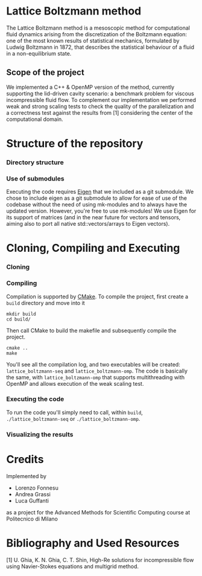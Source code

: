 # Lattice Boltzmann method
The Lattice Boltzmann method is a mesoscopic method for computational fluid dynamics arising from the discretization of the Boltzmann equation: one of the most known results of statistical mechanics, formulated by Ludwig Boltzmann in 1872, that describes the statistical behaviour of a fluid in a non-equilibrium state.
## Scope of the project
We implemented a C++ & OpenMP version of the method, currently supporting the lid-driven cavity scenario: a benchmark problem for viscous incompressible fluid flow. To complement our implementation we performed weak and strong scaling tests to check the quality of the parallelization and a correctness test against the results from [1] considering the center of the computational domain.
# Structure of the repository
### Directory structure
### Use of submodules
Executing the code requires [Eigen](https://eigen.tuxfamily.org/index.php?title=Main_Page) that we included as a git submodule. We chose to include eigen as a git submodule to allow for ease of use of the codebase without the need of using mk-modules and to always have the updated version. However, you're free to use mk-modules! We use Eigen for its support of matrices (and in the near future for vectors and tensors, aiming also to port all native std::vectors/arrays to Eigen vectors).

# Cloning, Compiling and Executing
### Cloning


### Compiling
Compilation is supported by [CMake](https://cmake.org/). To compile the project, first create a `build` directory and move into it
```shell
mkdir build
cd build/
```
Then call CMake to build the makefile and subsequently compile the project.
```shell
cmake ..
make
```
You'll see all the compilation log, and two executables will be created: `lattice_boltzmann-seq` and `lattice_boltzmann-omp`. The code is basically the same, with `lattice_boltzmann-omp` that supports multithreading with OpenMP and allows execution of the weak scaling test. 
### Executing the code
To run the code you'll simply need to call, within `build`, `./lattice_boltzmann-seq` or `./lattice_boltzmann-omp`. 
### Visualizing the results

# Credits
Implemented by
- Lorenzo Fonnesu
- Andrea Grassi
- Luca Guffanti

as a project for the Advanced Methods for Scientific Computing course at Politecnico di Milano
# Bibliography and Used Resources
[1] U. Ghia, K. N. Ghia, C. T. Shin, High-Re solutions for incompressible flow using Navier-Stokes equations
and multigrid method.
